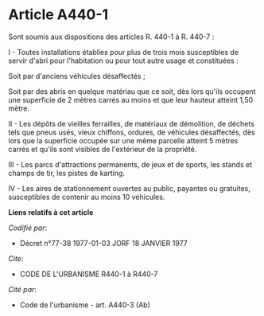 # Article A440-1

Sont soumis aux dispositions des articles R. 440-1 à R. 440-7 :

I - Toutes installations établies pour plus de trois mois susceptibles de servir d'abri pour l'habitation ou pour tout autre
usage et constituées :

Soit par d'anciens véhicules désaffectés ;

Soit par des abris en quelque matériau que ce soit, dès lors qu'ils occupent une superficie de 2 mètres carrés au moins et
que leur hauteur atteint 1,50 mètre.

II - Les dépôts de vieilles ferrailles, de matériaux de démolition, de déchets tels que pneus usés, vieux chiffons, ordures,
de véhicules désaffectés, dès lors que la superficie occupée sur une même parcelle atteint 5 mètres carrés et qu'ils sont
visibles de l'extérieur de la propriété.

III - Les parcs d'attractions permanents, de jeux et de sports, les stands et champs de tir, les pistes de karting.

IV - Les aires de stationnement ouvertes au public, payantes ou gratuites, susceptibles de contenir au moins 10 véhicules.

**Liens relatifs à cet article**

_Codifié par_:

  - Décret n°77-38 1977-01-03 JORF 18 JANVIER 1977

_Cite_:

  - CODE DE L'URBANISME R440-1 à R440-7

_Cité par_:

  - Code de l'urbanisme - art. A440-3 (Ab)
